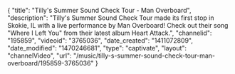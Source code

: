 {
    "title": "Tilly's Summer Sound Check Tour - Man Overboard",
    "description": "Tilly's Summer Sound Check Tour made its first stop in Skokie, IL with a live performance by Man Overboard! Check out their song \"Where I Left You\" from their latest album Heart Attack.",
    "channelid": "195859",
    "videoid": "3765036",
    "date_created": "1411072809",
    "date_modified": "1470246681",
    "type": "captivate",
    "layout": "channelVideo",
    "url": "\/music\/tilly-s-summer-sound-check-tour-man-overboard\/195859-3765036"
}